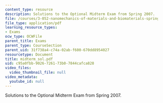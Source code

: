 ```yaml
---
content_type: resource
description: Solutions to the Optional Midterm Exam from Spring 2007.
file: /courses/3-052-nanomechanics-of-materials-and-biomaterials-spring-2007/c95a0fbb9026726173b07844cafca828_midterm_sol.pdf
file_type: application/pdf
learning_resource_types:
- Exams
ocw_type: OCWFile
parent_title: Exams
parent_type: CourseSection
parent_uid: 31f738a4-c74a-02ab-f600-670dd8954027
resourcetype: Document
title: midterm_sol.pdf
uid: c95a0fbb-9026-7261-73b0-7844cafca828
video_files:
  video_thumbnail_file: null
video_metadata:
  youtube_id: null
---
```

Solutions to the Optional Midterm Exam from Spring 2007.

